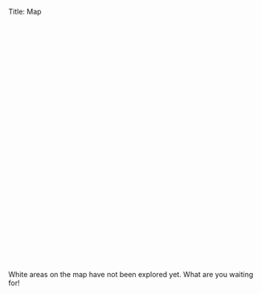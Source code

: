 Title: Map

<link rel="stylesheet" href="/css/leaflet.css" />
<script src="/javascript/leaflet.js"></script>
<link rel="stylesheet" href="/css/Control.FullScreen.css" />
<script src="/javascript/Control.FullScreen.js"></script>

<div style="height:480px" id="map">
<script>
var mapsize = 8256;
var map = L.map('map', {
    maxZoom:25,
    minZoom:22,
    maxNativeZoom:24,
    fullscreenControl: true,
    crs: L.CRS.Simple
}).setView([0,0], 23);
var southWest = map.unproject([0, mapsize], 24);
var northEast = map.unproject([mapsize, 0], 24);
map.setMaxBounds(new L.LatLngBounds(southWest, northEast));
L.tileLayer('http://maps.ayntest.net/tiles/{z}/map_{x}_{y}.png', {
            maxZoom: 25,
            maxNativeZoom:24,
            tileSize: 344,
}).addTo(map);
map.setView(map.unproject([mapsize/4,mapsize/4]));
</script>

</div>

White areas on the map have not been explored yet. What are you waiting for!
